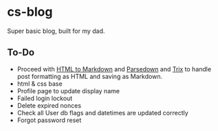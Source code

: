 # cs-blog
Super basic blog, built for my dad.


## To-Do

- Proceed with [HTML to Markdown](https://github.com/thephpleague/html-to-markdown) and [Parsedown](https://github.com/erusev/parsedown) and [Trix](https://github.com/basecamp/trix) to handle post formatting as HTML and saving as Markdown.
- html & css base
- Profile page to update display name
- Failed login lockout
- Delete expired nonces
- Check all User db flags and datetimes are updated correctly
- Forgot password reset
